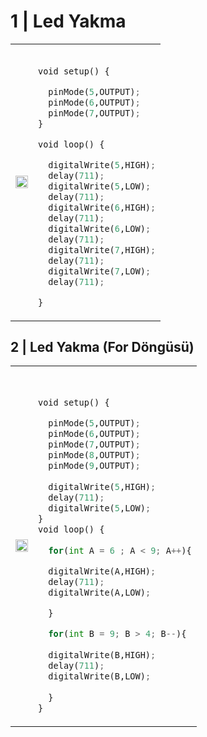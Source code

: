 # 1 | Led Yakma  

<table>
  <tr>
     <td>
       <p align="center"> <img src="https://github.com/ThePherZ/Ardunio/assets/156532472/d48ff357-5daa-4b5b-8496-f415e7aab574" width="100%"></img>
    </td>
    <td width="100"> 
      
```python
    
void setup() {

  pinMode(5,OUTPUT);
  pinMode(6,OUTPUT);
  pinMode(7,OUTPUT);
}

void loop() {

  digitalWrite(5,HIGH);
  delay(711);
  digitalWrite(5,LOW);
  delay(711);
  digitalWrite(6,HIGH);
  delay(711);
  digitalWrite(6,LOW);
  delay(711);
  digitalWrite(7,HIGH);
  delay(711);
  digitalWrite(7,LOW);
  delay(711);

}
```
    
  </td>
  </tr>
</table>

## 2 | Led Yakma (For Döngüsü)

<table>
  <tr>
     <td>
       <p align="center"> <img src="https://github.com/ThePherZ/Ardunio/assets/156532472/14a69cf6-3a9e-475d-86f5-626bbd0595f4" width="100%"></img>
    </td>
    <td width="100"> 
      
```python


void setup() {

  pinMode(5,OUTPUT);
  pinMode(6,OUTPUT);
  pinMode(7,OUTPUT);
  pinMode(8,OUTPUT);
  pinMode(9,OUTPUT);
  
  digitalWrite(5,HIGH);
  delay(711);
  digitalWrite(5,LOW);
}
void loop() {
  
  for(int A = 6 ; A < 9; A++){

  digitalWrite(A,HIGH);
  delay(711);
  digitalWrite(A,LOW);

  }

  for(int B = 9; B > 4; B--){
  
  digitalWrite(B,HIGH);
  delay(711);
  digitalWrite(B,LOW);
    
  }
}

```
  </td>
  </tr>
</table>
